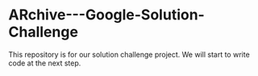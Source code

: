 # ARchive---Google-Solution-Challenge
This repository is for our solution challenge project. We will start to write code at the next step.
